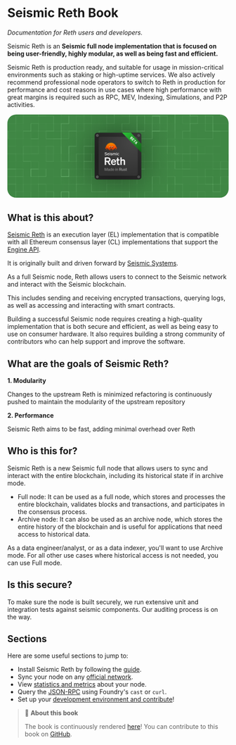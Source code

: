 # Seismic Reth Book

_Documentation for Reth users and developers._

Seismic Reth is an **Seismic full node implementation that is focused on being user-friendly, highly modular, as well as being fast and efficient.**

Seismic Reth is production ready, and suitable for usage in mission-critical environments such as staking or high-uptime services. We also actively recommend professional node operators to switch to Reth in production for performance and cost reasons in use cases where high performance with great margins is required such as RPC, MEV, Indexing, Simulations, and P2P activities.

<img src="https://raw.githubusercontent.com/SeismicSystems/seismic-reth/seismic/assets/seismic-reth-beta.png" style="border-radius: 20px">

<!-- Add a quick description about Reth, what it is, the goals of the build, and any other quick overview information   -->

## What is this about?

[Seismic Reth](https://github.com/SeismicSystems/seismic-reth) is an execution layer (EL) implementation that is compatible with all Ethereum consensus layer (CL) implementations that support the [Engine API](https://github.com/ethereum/execution-apis/tree/59e3a719021f48c1ef5653840e3ea5750e6af693/src/engine).

It is originally built and driven forward by [Seismic Systems](https://www.seismic.systems/).

As a full Seismic node, Reth allows users to connect to the Seismic network and interact with the Seismic blockchain.

This includes sending and receiving encrypted transactions, querying logs, as well as accessing and interacting with smart contracts.

Building a successful Seismic node requires creating a high-quality implementation that is both secure and efficient, as well as being easy to use on consumer hardware. It also requires building a strong community of contributors who can help support and improve the software.

## What are the goals of Seismic Reth?

**1. Modularity**

Changes to the upstream Reth is minimized refactoring is continuously pushed to maintain the modularity of the upstream repository

**2. Performance**

Seismic Reth aims to be fast, adding minimal overhead over Reth

## Who is this for?

Seismic Reth is a new Seismic full node that allows users to sync and interact with the entire blockchain, including its historical state if in archive mode.

-   Full node: It can be used as a full node, which stores and processes the entire blockchain, validates blocks and transactions, and participates in the consensus process.
-   Archive node: It can also be used as an archive node, which stores the entire history of the blockchain and is useful for applications that need access to historical data.

As a data engineer/analyst, or as a data indexer, you'll want to use Archive mode. For all other use cases where historical access is not needed, you can use Full mode.

## Is this secure?

To make sure the node is built securely, we run extensive unit and integration tests against seismic components. Our auditing process is on the way.

## Sections

Here are some useful sections to jump to:

-   Install Seismic Reth by following the [guide](./installation/installation.md).
-   Sync your node on any [official network](./run/run-a-node.md).
-   View [statistics and metrics](./run/observability.md) about your node.
-   Query the [JSON-RPC](./jsonrpc/intro.md) using Foundry's `cast` or `curl`.
-   Set up your [development environment and contribute](./developers/contribute.md)!

> 📖 **About this book**
>
> The book is continuously rendered [here](https://seismicsystems.github.io/seismic-reth/)!
> You can contribute to this book on [GitHub][gh-book].

[gh-book]: https://github.com/SeismicSystems/seismic-reth/tree/seismic/book
